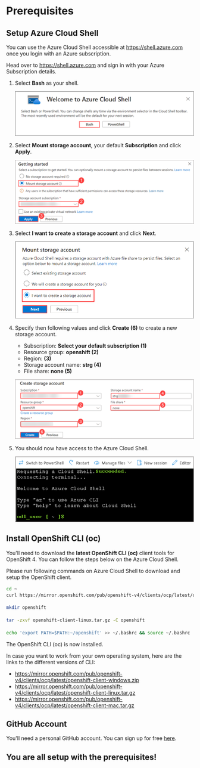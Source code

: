 # Prerequisites

## Setup Azure Cloud Shell

You can use the Azure Cloud Shell accessible at <https://shell.azure.com> once you login with an Azure subscription.

Head over to <https://shell.azure.com> and sign in with your Azure Subscription details.

1. Select **Bash** as your shell.

   ![](../media/cloudshell/select-bash.png)

1. Select **Mount storage account**, your default **Subscription** and click **Apply**.

   ![](../media/Redhat-image1.png)

1. Select **I want to create a storage account** and click **Next**.

   ![](../media/cloudshell/select-create-strg.png)

1. Specify then following values and click **Create (6)** to create a new storage account.

   - Subscription: **Select your default subscription (1)**
   - Resource group: **openshift (2)**
   - Region: **<inject key="Region" enableCopy="false"/> (3)**
   - Storage account name: **strg<inject key="Deployment ID" enableCopy="false"/> (4)**
   - File share: **none (5)**

   ![](../media/Redhat-image2.png)

1. You should now have access to the Azure Cloud Shell.

   ![](../media/Redhat-image3.png)

<validation step="e4da372d-001a-4680-ba58-23f917916623" />

## Install OpenShift CLI (oc)

You'll need to download the **latest OpenShift CLI (oc)** client tools for OpenShift 4. You can follow the steps below on the Azure Cloud Shell.

Please run following commands on Azure Cloud Shell to download and setup the OpenShift client.

```sh
cd ~
curl https://mirror.openshift.com/pub/openshift-v4/clients/ocp/latest/openshift-client-linux.tar.gz > openshift-client-linux.tar.gz

mkdir openshift

tar -zxvf openshift-client-linux.tar.gz -C openshift

echo 'export PATH=$PATH:~/openshift' >> ~/.bashrc && source ~/.bashrc

```

The OpenShift CLI (oc) is now installed.

In case you want to work from your own operating system, here are the links to the different versions of CLI:

- https://mirror.openshift.com/pub/openshift-v4/clients/ocp/latest/openshift-client-windows.zip
- https://mirror.openshift.com/pub/openshift-v4/clients/ocp/latest/openshift-client-linux.tar.gz
- https://mirror.openshift.com/pub/openshift-v4/clients/ocp/latest/openshift-client-mac.tar.gz

## GitHub Account

You'll need a personal GitHub account. You can sign up for free [here](https://github.com/join).

## You are all setup with the prerequisites!
